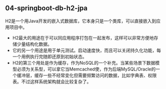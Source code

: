 ## 04-springboot-db-h2-jpa

H2是一个用Java开发的嵌入式数据库，它本身只是一个类库，可以直接嵌入到应用项目中。

- H2最大的用途在于可以同应用程序打包在一起发布，这样可以非常方便地存储少量结构化数据。
- 它的另一个用途是用于单元测试。启动速度快，而且可以关闭持久化功能，每一个用例执行完随即还原到初始状态。
- H2的第三个用处是作为缓存，作为NoSQL的一个补充。当某些场景下数据模型必须为关系型，可以拿它当Memcached使，作为后端MySQL/Oracle的一个缓冲层，缓存一些不经常变化但需要频繁访问的数据，比如字典表、权限表。不过这样系统架构就会比较复杂了。